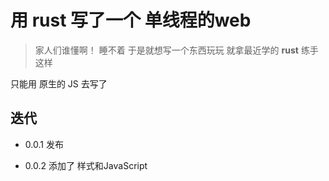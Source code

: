 #  用 rust 写了一个 单线程的web 

> 家人们谁懂啊！ 睡不着 于是就想写一个东西玩玩 就拿最近学的 **rust** 练手这样

只能用 原生的 JS 去写了

## 迭代 

* 0.0.1 发布

* 0.0.2 添加了 样式和JavaScript 
